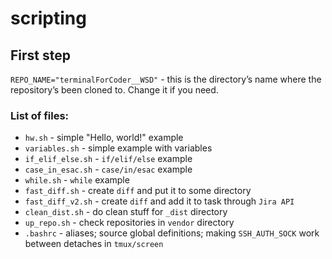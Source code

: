 # scripting

## First step

`REPO_NAME="terminalForCoder__WSD"` - this is the directory’s name where the repository’s been cloned to. Change it if you need.

### List of files:

* `hw.sh` - simple "Hello, world!" example
* `variables.sh` - simple example with variables
* `if_elif_else.sh` - `if/elif/else` example
* `case_in_esac.sh` - `case/in/esac` example
* `while.sh` - `while` example
* `fast_diff.sh` - create `diff` and put it to some directory
* `fast_diff_v2.sh` - create `diff` and add it to task through `Jira API`
* `clean_dist.sh` - do clean stuff for `_dist` directory
* `up_repo.sh` - check repositories in `vendor` directory
* `.bashrc` - aliases; source global definitions; making `SSH_AUTH_SOCK` work between detaches in `tmux/screen`
